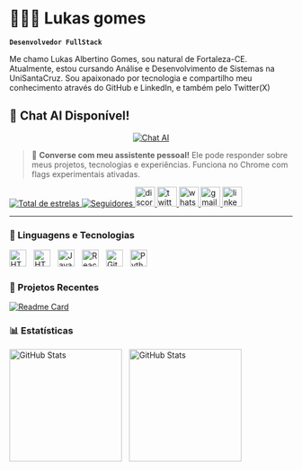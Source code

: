 # 🧑🏽‍💻 Lukas gomes

**`Desenvolvedor FullStack`**

Me chamo Lukas Albertino Gomes, sou natural de Fortaleza-CE.  Atualmente, estou cursando Análise e Desenvolvimento de Sistemas na UniSantaCruz. Sou apaixonado por tecnologia e compartilho meu conhecimento através do GitHub e LinkedIn, e também pelo Twitter(X)

## 🤖 Chat AI Disponível!

<div align="center">
    <a href="https://lukasdevjobs1.github.io/lukasdevjobs1/">
        <img src="https://img.shields.io/badge/💬_Converse_Comigo-Chat_AI-0969da?style=for-the-badge&logo=robot&logoColor=white" alt="Chat AI" />
    </a>
</div>

> 🚀 **Converse com meu assistente pessoal!** Ele pode responder sobre meus projetos, tecnologias e experiências. Funciona no Chrome com flags experimentais ativadas. 

<a href="https://github.com/lukasdevjobs1?tab=repositories&sort=stargazers">
    <img 
        alt="Total de estrelas" 
        title="Total de estrelas GitHub" 
        src="https://custom-icon-badges.demolab.com/github/stars/lukasdevjobs1?color=55960c&style=for-the-badge&labelColor=488207&logo=star&label=estrelas"
    />
</a>
<a href="https://github.com/lukasdevjobs1?tab=followers">
    <img 
        alt="Seguidores" 
        title="Me siga no GitHub" 
        src="https://custom-icon-badges.demolab.com/github/followers/lukasdevjobs1?color=236ad3&labelColor=1155ba&style=for-the-badge&logo=github&label=Seguidores&logoColor=white"
    />
</a>
     <a href="https://discord.com/users/lukas#4775">
        <img src="https://img.shields.io/static/v1?message=Discord&logo=discord&label=&color=7289DA&logoColor=white&labelColor=&style=for-the-badge" height="35" alt="discord logo" />
    </a>
    <a href="https://x.com/LukDev13">
        <img src="https://img.shields.io/static/v1?message=Twitter&logo=twitter&label=&color=1DA1F2&logoColor=white&labelColor=&style=for-the-badge" height="35" alt="twitter logo" />
    </a>
    <a href="https://wa.me/5585992570216">
        <img src="https://img.shields.io/static/v1?message=Whatsapp&logo=whatsapp&label=&color=25D366&logoColor=white&labelColor=&style=for-the-badge" height="35" alt="whatsapp logo" />
    </a>
    <a href="https://mail.google.com/mail/?view=cm&fs=1&to=luk.devjobs@gmail.com" target="_blank">
        <img src="https://img.shields.io/static/v1?message=Gmail&logo=gmail&label=&color=D14836&logoColor=white&labelColor=&style=for-the-badge" height="35" alt="gmail logo" />
    </a>
    <a href="https://www.linkedin.com/in/lukas-gomes-4470a2269/">
        <img src="https://img.shields.io/static/v1?message=LinkedIn&logo=linkedin&label=&color=0077B5&logoColor=white&labelColor=&style=for-the-badge" height="35" alt="linkedin logo" />
    </a>

---

### 🤖 Linguagens e Tecnologias



<img 
    align="left" 
    alt="HTML"
    title="HTML" 
    width="30px" 
    style="padding-right: 10px;"
    src="https://cdn.jsdelivr.net/gh/devicons/devicon@latest/icons/amazonwebservices/amazonwebservices-original-wordmark.svg" />

<img 
    align="left" 
    alt="HTML"
    title="HTML" 
    width="30px" 
    style="padding-right: 10px;" 
    src="https://cdn.jsdelivr.net/gh/devicons/devicon@latest/icons/html5/html5-original.svg" 
/>

<img 
    align="left" 
    alt="JavaScript" 
    title="JavaScript"
    width="30px" 
    style="padding-right: 10px;" 
    src="https://cdn.jsdelivr.net/gh/devicons/devicon@latest/icons/javascript/javascript-original.svg" 
/>

<img 
    align="left" 
    alt="React"
    title="React" 
    width="30px" 
    style="padding-right: 10px;" 
    src="https://cdn.jsdelivr.net/gh/devicons/devicon@latest/icons/react/react-original.svg" 
/>

<img 
    align="left" 
    alt="Git" 
    title="Git"
    width="30px" 
    style="padding-right: 10px;" 
    src="https://cdn.jsdelivr.net/gh/devicons/devicon@latest/icons/git/git-original.svg" 
/>
<img 
    align="left" 
    alt="Python" 
    title="Python"
    width="30px" 
    style="padding-right: 10px;" 
    src="https://cdn.jsdelivr.net/gh/devicons/devicon@latest/icons/python/python-original.svg" 
/>

<br/>
<br/>

### 🚀 Projetos Recentes

[![Readme Card](https://github-readme-stats.vercel.app/api/pin/?username=lukasdevjobs1&repo=Git_projects&theme=tokyonight)](https://github.com/lukasdevjobs1/Git_projects)

### 📊 Estatísticas

<p>
  <img 
    align="left" 
    alt="GitHub Stats" 
    height="200" 
    style="padding-right: 10px;" 
    src="https://github-readme-stats.vercel.app/api?username=lukasdevjobs1&show_icons=true&theme=tokyonight&include_all_commits=true&locale=pt-br" 
  />

<img 
      align="left" 
      alt="GitHub Stats" 
      height="200" 
      src="https://github-readme-stats.vercel.app/api/top-langs/?username=lukasdevjobs1&theme=tokyonight&layout=compact&custom_title=Tecnologias&langs_count=9" 
  />

</p>
